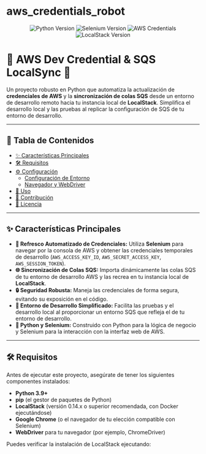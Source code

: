 # aws_credentials_robot


<p align="center">
  <img src="https://img.shields.io/badge/Python-3.9%2B-blue?style=for-the-badge&logo=python" alt="Python Version">
  <img src="https://img.shields.io/badge/Selenium-4.x-green?style=for-the-badge&logo=selenium" alt="Selenium Version">
  <img src="https://img.shields.io/badge/AWS-Credentials-orange?style=for-the-badge&logo=amazon-aws" alt="AWS Credentials">
  <img src="https://img.shields.io/badge/LocalStack-0.14.x-purple?style=for-the-badge&logo=localstack" alt="LocalStack Version">
</p>

# 🚀 AWS Dev Credential & SQS LocalSync 🚀

Un proyecto robusto en Python que automatiza la actualización de **credenciales de AWS** y la **sincronización de colas SQS** desde un entorno de desarrollo remoto hacia tu instancia local de **LocalStack**. Simplifica el desarrollo local y las pruebas al replicar la configuración de SQS de tu entorno de desarrollo.

---

## 🌟 Tabla de Contenidos

* [✨ Características Principales](#-características-principales)
* [🛠️ Requisitos](#%EF%B8%8F-requisitos)
* [⚙️ Configuración](#%EF%B8%8F-configuración)
    * [Configuración de Entorno](#configuración-de-entorno)
    * [Navegador y WebDriver](#navegador-y-webdriver)
* [🚀 Uso](#-uso)
* [🤝 Contribución](#-contribución)
* [📜 Licencia](#-licencia)

---

## ✨ Características Principales

* **🔄 Refresco Automatizado de Credenciales:** Utiliza **Selenium** para navegar por la consola de AWS y obtener las credenciales temporales de desarrollo (`AWS_ACCESS_KEY_ID`, `AWS_SECRET_ACCESS_KEY`, `AWS_SESSION_TOKEN`).
* **🌐 Sincronización de Colas SQS:** Importa dinámicamente las colas SQS de tu entorno de desarrollo AWS y las recrea en tu instancia local de **LocalStack**.
* **🔒 Seguridad Robusta:** Maneja las credenciales de forma segura, evitando su exposición en el código.
* **🧪 Entorno de Desarrollo Simplificado:** Facilita las pruebas y el desarrollo local al proporcionar un entorno SQS que refleja el de tu entorno de desarrollo.
* **🐍 Python y Selenium:** Construido con Python para la lógica de negocio y Selenium para la interacción con la interfaz web de AWS.

---

## 🛠️ Requisitos

Antes de ejecutar este proyecto, asegúrate de tener los siguientes componentes instalados:

* **Python 3.9+**
* **pip** (el gestor de paquetes de Python)
* **LocalStack** (versión 0.14.x o superior recomendada, con Docker ejecutándose)
* **Google Chrome** (o el navegador de tu elección compatible con Selenium)
* **WebDriver** para tu navegador (por ejemplo, ChromeDriver)

Puedes verificar la instalación de LocalStack ejecutando:
